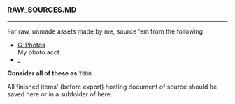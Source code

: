 ### RAW_SOURCES.MD
---
For raw, unmade assets made by me, source 'em from the following:

* [G-Photos](https://photos.app.goo.gl/rvxEynisYqkqDNsR2) <br/> My photo acct.
* \_

**Consider all of these as** ```TODO```

All finished items' (before export) hosting document of source should be saved here or in a subfolder of here.
